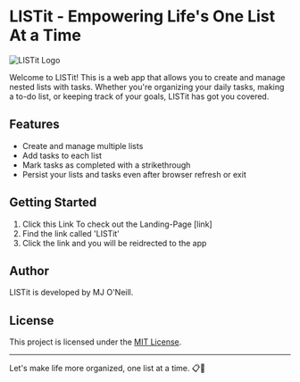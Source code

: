 # LISTit - Empowering Life's One List At a Time

![LISTit Logo](link-to-your-logo.png)

Welcome to LISTit! This is a web app that allows you to create and manage nested lists with tasks. Whether you're organizing your daily tasks, making a to-do list, or keeping track of your goals, LISTit has got you covered.

## Features

- Create and manage multiple lists
- Add tasks to each list
- Mark tasks as completed with a strikethrough
- Persist your lists and tasks even after browser refresh or exit

## Getting Started

1. Click this Link To check out the Landing-Page [link]
2. Find the link called 'LISTit'
3. Click the link and you will be reidrected to the app 

## Author

LISTit is developed by MJ O'Neill.

## License

This project is licensed under the [MIT License](LICENSE).

---

Let's make life more organized, one list at a time. 📋🚀

